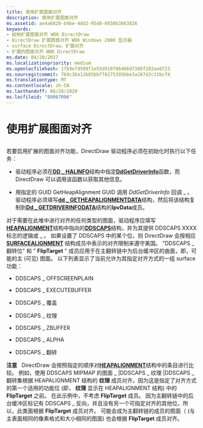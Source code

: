 ```yaml
---
title: 使用扩展图面对齐
description: 使用扩展图面对齐
ms.assetid: ae4a6820-b9be-4dd2-95d8-6030b3b63826
keywords:
- 绘制扩展图面对齐 WDK DirectDraw
- DirectDraw 扩展图面对齐 WDK Windows 2000 显示器
- surface DirectDraw，扩展对齐
- 扩展的图面对齐 WDK DirectDraw
ms.date: 04/20/2017
ms.localizationpriority: medium
ms.openlocfilehash: 17b9efd589f1e55d91078646697388f202ae0723
ms.sourcegitcommit: 7b9c3ba12b05bbf78275395bbe3a287d2c31bcf4
ms.translationtype: MT
ms.contentlocale: zh-CN
ms.lasthandoff: 08/28/2020
ms.locfileid: "89067096"
---
```

# <a name="using-extended-surface-alignment"></a>使用扩展图面对齐


## <span id="ddk_using_extended_surface_alignment_gg"></span><span id="DDK_USING_EXTENDED_SURFACE_ALIGNMENT_GG"></span>


若要启用扩展的图面对齐功能，DirectDraw 驱动程序必须在初始化时执行以下任务：

-   驱动程序必须在[**DD \_ HALINFO**](/windows/desktop/api/ddrawint/ns-ddrawint-_dd_halinfo)结构中指定[**DdGetDriverInfo**](/windows/desktop/api/ddrawint/nc-ddrawint-pdd_getdriverinfo)函数，而 DirectDraw 可以调用该函数以获取其他信息。

-   用指定的 GUID GetHeapAlignment GUID 调用 *DdGetDriverInfo* 回调 \_ 。 驱动程序必须填写[**dd \_ GETHEAPALIGNMENTDATA**](/windows/desktop/api/dmemmgr/ns-dmemmgr-_dd_getheapalignmentdata)结构，然后将该结构复制到[**Dd \_ GETDRIVERINFODATA**](/windows/desktop/api/ddrawint/ns-ddrawint-_dd_getdriverinfodata)结构的**lpvData**成员。

对于需要在此堆中进行对齐的任何类型的图面，驱动程序应填写[**HEAPALIGNMENT**](/windows/desktop/api/dmemmgr/ns-dmemmgr-_heapalignment)结构中指向的[**DDSCAPS**](/previous-versions/windows/hardware/drivers/ff550286(v=vs.85))结构，并为其提供 DDSCAPS XXXX 标志的逻辑或 \_ 。 如果设置了 DDSCAPS 中的某个位，则 DirectDraw 会按相应 [**SURFACEALIGNMENT**](/windows/desktop/api/dmemmgr/ns-dmemmgr-_surfacealignment) 结构成员中表示的对齐限制来遵守美国。 "DDSCAPS \_ 翻转位" 和 " **FlipTarget** " 成员应用于在主翻转链中为后台缓冲区的曲面，即，可能的主 (可见) 图面。 以下列表显示了当前允许为其指定对齐方式的一组 surface 功能：

-   DDSCAPS \_ OFFSCREENPLAIN

-   DDSCAPS \_ EXECUTEBUFFER

-   DDSCAPS \_ 覆盖

-   DDSCAPS \_ 纹理

-   DDSCAPS \_ ZBUFFER

-   DDSCAPS \_ ALPHA

-   DDSCAPS \_ 翻转

**注意**   DirectDraw 会按照指定的顺序对[**HEAPALIGNMENT**](/windows/desktop/api/dmemmgr/ns-dmemmgr-_heapalignment)结构中的条目进行比较。 例如，使用 DDSCAPS MIPMAP 的图面 \_ |DDSCAPS \_ 纹理 |DDSCAPS \_ 翻转集根据 HEAPALIGNMENT 结构的 **纹理** 成员对齐，因为这是指定了对齐方式的第一个适用的功能位 (即， **纹理** 显示在 HEAPALIGNMENT 结构) 中的 **FlipTarget** 之前。 在此示例中，不考虑 **FlipTarget** 成员。 因为主翻转链中的后台缓冲区标记有 DDSCAPS \_ 反向，并且没有另一个可指定对齐的其他位，所以，此类面根据 **FlipTarget** 成员对齐。 可能会成为主翻转链的成员的图面（ (与主表面相同的像素格式和大小相同的图面) 也会根据 **FlipTarget** 成员对齐。

 

 

